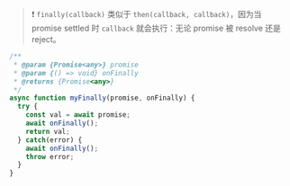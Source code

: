 > :heavy_exclamation_mark:  `finally(callback)` 类似于 `then(callback, callback)`，因为当 promise settled 时 `callback` 就会执行：无论 promise 被 resolve 还是 reject。





~~~js
/**
 * @param {Promise<any>} promise
 * @param {() => void} onFinally
 * @returns {Promise<any>}
 */
async function myFinally(promise, onFinally) {
  try {
    const val = await promise;
    await onFinally();
    return val;
  } catch(error) {
    await onFinally();
    throw error;
  }
}
~~~

